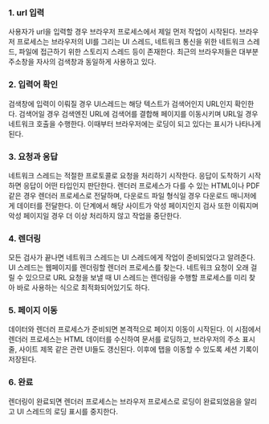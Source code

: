 ### 1. url 입력

사용자가 url을 입력할 경우 브라우저 프로세스에서 제일 먼저 작업이 시작된다. 브라우저 프로세스는 브라우저의 UI를 그리는 UI 스레드, 네트워크 통신을 위한 네트워크 스레드, 파일에 접근하기 위한 스토리지 스레드 등이 존재한다.
최근의 브라우저들은 대부분 주소창을 자사의 검색창과 동일하게 사용하고 있다.

### 2. 입력어 확인

검색창에 입력이 이뤄질 경우 UI스레드는 해당 텍스트가 검색어인지 URL인지 확인한다. 검색어일 경우 검색엔진 URL에 검색어를 결합해 페이지를 이동시키며 URL일 경우 네트워크 호출을 수행한다. 이때부터 브라우저에는 로딩이 되고 있다는 표시가 나타나게 된다.

### 3. 요청과 응답

네트워크 스레드는 적절한 프로토콜로 요청을 처리하기 시작한다. 응답이 도착하기 시작하면 응답이 어떤 타입인지 판단한다. 렌더러 프로세스가 다를 수 있는 HTML이나 PDF 같은 경우 렌더러 프로세스로 전달하며, 다운로드 파일 형식일 경우 다운로드 매니저에게 데이터를 전달한다. 이 단계에서 해당 사이트가 악성 페이지인지 검사 또한 이뤄지며 악성 페이지일 경우 더 이상 처리하지 않고 작업을 중단한다.

### 4. 렌더링

모든 검사가 끝나면 네트워크 스레드는 UI 스레드에게 작업이 준비되었다고 알려준다. UI 스레드는 웹페이지를 렌더링할 렌더러 프로세스를 찾는다. 네트워크 요청이 오래 걸릴 수 있으므로 URL 요청을 보낼 때 UI 스레드는 렌더링을 수행할 프로세스를 미리 찾아 바로 사용하는 식으로 최적화되어있기도 하다.

### 5. 페이지 이동

데이터와 렌더러 프로세스가 준비되면 본격적으로 페이지 이동이 시작된다. 이 시점에서 렌더러 프로세스는 HTML 데이터를 수신하여 문서를 로딩하고, 브라우저의 주소 표시줄, 사이트 제목 같은 관련 UI들도 갱신된다. 이후에 탭을 이동할 수 있도록 세션 기록이 저장된다.

### 6. 완료

렌더링이 완료되면 렌더러 프로세스는 브라우저 프로세스로 로딩이 완료되었음을 알리고 UI 스레드의 로딩 표시를 중지한다.
